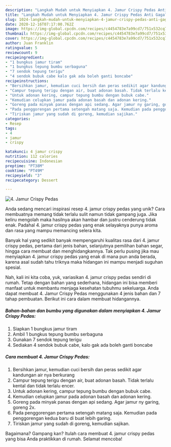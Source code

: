 ```yaml
---
description: "Langkah Mudah untuk Menyiapkan 4. Jamur Crispy Pedas Anti Gagal"
title: "Langkah Mudah untuk Menyiapkan 4. Jamur Crispy Pedas Anti Gagal"
slug: 1024-langkah-mudah-untuk-menyiapkan-4-jamur-crispy-pedas-anti-gagal
date: 2020-12-16T07:17:00.762Z
image: https://img-global.cpcdn.com/recipes/c4454783e7a99cd7/751x532cq70/4-jamur-crispy-pedas-foto-resep-utama.jpg
thumbnail: https://img-global.cpcdn.com/recipes/c4454783e7a99cd7/751x532cq70/4-jamur-crispy-pedas-foto-resep-utama.jpg
cover: https://img-global.cpcdn.com/recipes/c4454783e7a99cd7/751x532cq70/4-jamur-crispy-pedas-foto-resep-utama.jpg
author: Juan Franklin
ratingvalue: 5
reviewcount: 9
recipeingredient:
- "1 bungkus jamur tiram"
- "1 bungkus tepung bumbu serbaguna"
- "7 sendok tepung terigu"
- "4 sendok bubuk cabe kalo gak ada boleh ganti boncabe"
recipeinstructions:
- "Bersihkan jamur, kemudian cuci bersih dan peras sedikit agar kandungan air nya berkurang"
- "Campur tepung terigu dengan air, buat adonan basah. Tidak terlalu kental dan tidak terlalu encer."
- "Untuk adonan kering, campur tepung bumbu dengan bubuk cabe."
- "Kemudian celupkan jamur pada adonan basah dan adonan kering."
- "Goreng pada minyak panas dengan api sedang. Agar jamur ny garing, goreng 2x."
- "Pada penggorengan pertama setengah matang saja. Kemudian pada penggorengan kedua baru di buat lebih garing."
- "Tiriskan jamur yang sudah di goreng, kemudian sajikan."
categories:
- Resep
tags:
- 4
- jamur
- crispy

katakunci: 4 jamur crispy 
nutrition: 112 calories
recipecuisine: Indonesian
preptime: "PT38M"
cooktime: "PT49M"
recipeyield: "3"
recipecategory: Dessert

---
```



![4. Jamur Crispy Pedas](https://img-global.cpcdn.com/recipes/c4454783e7a99cd7/751x532cq70/4-jamur-crispy-pedas-foto-resep-utama.jpg)

Anda sedang mencari inspirasi resep 4. jamur crispy pedas yang unik? Cara membuatnya memang tidak terlalu sulit namun tidak gampang juga. Jika keliru mengolah maka hasilnya akan hambar dan justru cenderung tidak enak. Padahal 4. jamur crispy pedas yang enak selayaknya punya aroma dan rasa yang mampu memancing selera kita.

Banyak hal yang sedikit banyak mempengaruhi kualitas rasa dari 4. jamur crispy pedas, pertama dari jenis bahan, selanjutnya pemilihan bahan segar, hingga cara membuat dan menghidangkannya. Tak perlu pusing jika mau menyiapkan 4. jamur crispy pedas yang enak di mana pun anda berada, karena asal sudah tahu triknya maka hidangan ini mampu menjadi suguhan spesial.




Nah, kali ini kita coba, yuk, variasikan 4. jamur crispy pedas sendiri di rumah. Tetap dengan bahan yang sederhana, hidangan ini bisa memberi manfaat untuk membantu menjaga kesehatan tubuhmu sekeluarga. Anda dapat membuat 4. Jamur Crispy Pedas menggunakan 4 jenis bahan dan 7 tahap pembuatan. Berikut ini cara dalam membuat hidangannya.

<!--inarticleads1-->

##### Bahan-bahan dan bumbu yang digunakan dalam menyiapkan 4. Jamur Crispy Pedas:

1. Siapkan 1 bungkus jamur tiram
1. Ambil 1 bungkus tepung bumbu serbaguna
1. Gunakan 7 sendok tepung terigu
1. Sediakan 4 sendok bubuk cabe, kalo gak ada boleh ganti boncabe




<!--inarticleads2-->

##### Cara membuat 4. Jamur Crispy Pedas:

1. Bersihkan jamur, kemudian cuci bersih dan peras sedikit agar kandungan air nya berkurang
1. Campur tepung terigu dengan air, buat adonan basah. Tidak terlalu kental dan tidak terlalu encer.
1. Untuk adonan kering, campur tepung bumbu dengan bubuk cabe.
1. Kemudian celupkan jamur pada adonan basah dan adonan kering.
1. Goreng pada minyak panas dengan api sedang. Agar jamur ny garing, goreng 2x.
1. Pada penggorengan pertama setengah matang saja. Kemudian pada penggorengan kedua baru di buat lebih garing.
1. Tiriskan jamur yang sudah di goreng, kemudian sajikan.




Bagaimana? Gampang kan? Itulah cara membuat 4. jamur crispy pedas yang bisa Anda praktikkan di rumah. Selamat mencoba!
